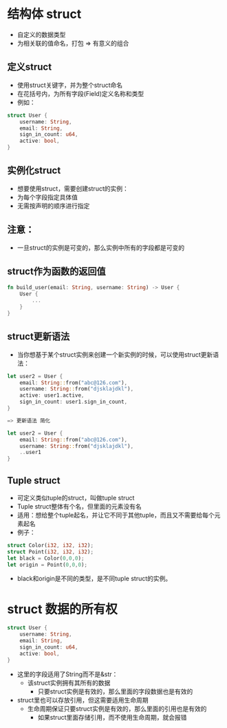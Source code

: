 # 结构体 struct

- 自定义的数据类型
- 为相关联的值命名，打包 => 有意义的组合

## 定义struct
- 使用struct关键字，并为整个struct命名
- 在花括号内，为所有字段(Field)定义名称和类型
- 例如：
```rs
struct User {
	username: String,
	email: String,
	sign_in_count: u64,
	active: bool,
}
```

## 实例化struct
- 想要使用struct，需要创建struct的实例：
- 为每个字段指定具体值
- 无需按声明的顺序进行指定

## 注意：
- 一旦struct的实例是可变的，那么实例中所有的字段都是可变的

## struct作为函数的返回值
```rs
fn build_user(email: String, username: String) -> User {
	User {
		...
	}
}
```

## struct更新语法
- 当你想基于某个struct实例来创建一个新实例的时候，可以使用struct更新语法：
```rs
let user2 = User {
	email: String::from("abc@126.com"),
	username: String::from("djsklajdkl"),
	active: user1.active,
	sign_in_count: user1.sign_in_count,
}

=> 更新语法 简化

let user2 = User {
	email: String::from("abc@126.com"),
	username: String::from("djsklajdkl"),
	..user1
}
```

## Tuple struct
- 可定义类似tuple的struct，叫做tuple struct
 - Tuple struct整体有个名，但里面的元素没有名
 - 适用：想给整个tuple起名，并让它不同于其他tuple，而且又不需要给每个元素起名
 - 例子：
```rs
struct Color(i32, i32, i32);
struct Point(i32, i32, i32);
let black = Color(0,0,0);
let origin = Point(0,0,0);
```
- black和origin是不同的类型，是不同tuple struct的实例。

# struct 数据的所有权
```rs
struct User {
	username: String,
	email: String,
	sign_in_count: u64,
	active: bool,
}
```
- 这里的字段适用了String而不是&str：
  - 该struct实例拥有其所有的数据
	- 只要struct实例是有效的，那么里面的字段数据也是有效的
- struct里也可以存放引用，但这需要适用生命周期
  - 生命周期保证只要struct实例是有效的，那么里面的引用也是有效的
	- 如果struct里面存储引用，而不使用生命周期，就会报错

# 